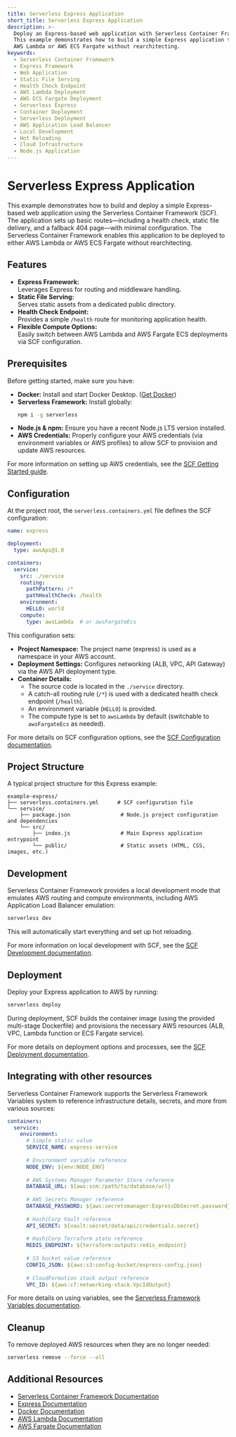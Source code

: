 ```yaml
---
title: Serverless Express Application
short_title: Serverless Express Application
description: >-
  Deploy an Express-based web application with Serverless Container Framework.
  This example demonstrates how to build a simple Express application that can be deployed to
  AWS Lambda or AWS ECS Fargate without rearchitecting.
keywords:
  - Serverless Container Framework
  - Express Framework
  - Web Application
  - Static File Serving
  - Health Check Endpoint
  - AWS Lambda Deployment
  - AWS ECS Fargate Deployment
  - Serverless Express
  - Container Deployment
  - Serverless Deployment
  - AWS Application Load Balancer
  - Local Development
  - Hot Reloading
  - Cloud Infrastructure
  - Node.js Application
---
```


# Serverless Express Application

This example demonstrates how to build and deploy a simple Express-based web application using the Serverless Container Framework (SCF). The application sets up basic routes—including a health check, static file delivery, and a fallback 404 page—with minimal configuration. The Serverless Container Framework enables this application to be deployed to either AWS Lambda or AWS ECS Fargate without rearchitecting.

## Features

- **Express Framework:**  
  Leverages Express for routing and middleware handling.
- **Static File Serving:**  
  Serves static assets from a dedicated public directory.
- **Health Check Endpoint:**  
  Provides a simple `/health` route for monitoring application health.
- **Flexible Compute Options:**  
  Easily switch between AWS Lambda and AWS Fargate ECS deployments via SCF configuration.

## Prerequisites

Before getting started, make sure you have:

- **Docker:** Install and start Docker Desktop. ([Get Docker](https://www.docker.com))
- **Serverless Framework:** Install globally:
  ```bash
  npm i -g serverless
  ```
- **Node.js & npm:** Ensure you have a recent Node.js LTS version installed.
- **AWS Credentials:** Properly configure your AWS credentials (via environment variables or AWS profiles) to allow SCF to provision and update AWS resources.

For more information on setting up AWS credentials, see the [SCF Getting Started guide](../getting-started.md).

## Configuration

At the project root, the `serverless.containers.yml` file defines the SCF configuration:

```yaml
name: express

deployment:
  type: awsApi@1.0

containers:
  service:
    src: ./service
    routing:
      pathPattern: /*
      pathHealthCheck: /health
    environment:
      HELLO: world
    compute:
      type: awsLambda  # or awsFargateEcs
```

This configuration sets:
- **Project Namespace:** The project name (express) is used as a namespace in your AWS account.
- **Deployment Settings:** Configures networking (ALB, VPC, API Gateway) via the AWS API deployment type.
- **Container Details:**  
  - The source code is located in the `./service` directory.
  - A catch-all routing rule (`/*`) is used with a dedicated health check endpoint (`/health`).
  - An environment variable (`HELLO`) is provided.
  - The compute type is set to `awsLambda` by default (switchable to `awsFargateEcs` as needed).

For more details on SCF configuration options, see the [SCF Configuration documentation](../configuration.md).

## Project Structure

A typical project structure for this Express example:
```
example-express/
├── serverless.containers.yml      # SCF configuration file
└── service/
    ├── package.json                # Node.js project configuration and dependencies
    └── src/
        ├── index.js                # Main Express application entrypoint
        └── public/                 # Static assets (HTML, CSS, images, etc.)
```

## Development

Serverless Container Framework provides a local development mode that emulates AWS routing and compute environments, including AWS Application Load Balancer emulation:
```bash
serverless dev
```

This will automatically start everything and set up hot reloading.

For more information on local development with SCF, see the [SCF Development documentation](../development.md).

## Deployment

Deploy your Express application to AWS by running:
```bash
serverless deploy
```

During deployment, SCF builds the container image (using the provided multi-stage Dockerfile) and provisions the necessary AWS resources (ALB, VPC, Lambda function or ECS Fargate service).

For more details on deployment options and processes, see the [SCF Deployment documentation](../deployment.md).

## Integrating with other resources

Serverless Container Framework supports the Serverless Framework Variables system to reference infrastructure details, secrets, and more from various sources:

```yaml
containers:
  service:
    environment:
      # Simple static value
      SERVICE_NAME: express-service
      
      # Environment variable reference
      NODE_ENV: ${env:NODE_ENV}
      
      # AWS Systems Manager Parameter Store reference
      DATABASE_URL: ${aws:ssm:/path/to/database/url}
      
      # AWS Secrets Manager reference
      DATABASE_PASSWORD: ${aws:secretsmanager:ExpressDbSecret.password}
      
      # HashiCorp Vault reference
      API_SECRET: ${vault:secret/data/api/credentials.secret}
      
      # HashiCorp Terraform state reference
      REDIS_ENDPOINT: ${terraform:outputs:redis_endpoint}
      
      # S3 bucket value reference
      CONFIG_JSON: ${aws:s3:config-bucket/express-config.json}
      
      # CloudFormation stack output reference
      VPC_ID: ${aws:cf:networking-stack.VpcIdOutput}
```

For more details on using variables, see the [Serverless Framework Variables documentation](https://www.serverless.com/framework/docs/guides/variables).

## Cleanup

To remove deployed AWS resources when they are no longer needed:
```bash
serverless remove --force --all
```

## Additional Resources

- [Serverless Container Framework Documentation](../README.md)
- [Express Documentation](https://expressjs.com)
- [Docker Documentation](https://docs.docker.com)
- [AWS Lambda Documentation](https://aws.amazon.com/lambda)
- [AWS Fargate Documentation](https://aws.amazon.com/fargate)
